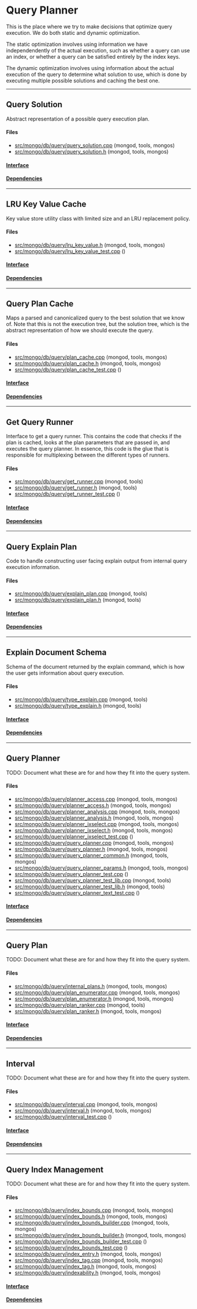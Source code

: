 # Query Planner
This is the place where we try to make decisions that optimize query execution.  We do both static and dynamic optimization.

The static optimization involves using information we have independendently of the actual execution, such as whether a query can use an index, or whether a query can be satisfied entirely by the index keys.

The dynamic optimization involves using information about the actual execution of the query to determine what solution to use, which is done by executing multiple possible solutions and caching the best one.


-------------

## Query Solution
Abstract representation of a possible query execution plan.

#### Files
- [src/mongo/db/query/query\_solution.cpp](https://github.com/mongodb/mongo/tree/r2.6.0/src/mongo/db/query/query_solution.cpp)   (mongod, tools, mongos)
- [src/mongo/db/query/query\_solution.h](https://github.com/mongodb/mongo/tree/r2.6.0/src/mongo/db/query/query_solution.h)   (mongod, tools, mongos)

#### [Interface](interface/0)

#### [Dependencies](dependencies/0)

-------------

## LRU Key Value Cache
Key value store utility class with limited size and an LRU replacement policy.

#### Files
- [src/mongo/db/query/lru\_key\_value.h](https://github.com/mongodb/mongo/tree/r2.6.0/src/mongo/db/query/lru_key_value.h)   (mongod, tools, mongos)
- [src/mongo/db/query/lru\_key\_value\_test.cpp](https://github.com/mongodb/mongo/tree/r2.6.0/src/mongo/db/query/lru_key_value_test.cpp)   ()

#### [Interface](interface/1)

#### [Dependencies](dependencies/1)

-------------

## Query Plan Cache
Maps a parsed and canonicalized query to the best solution that we know of.  Note that this is not the execution tree, but the solution tree, which is the abstract representation of how we should execute the query.

#### Files
- [src/mongo/db/query/plan\_cache.cpp](https://github.com/mongodb/mongo/tree/r2.6.0/src/mongo/db/query/plan_cache.cpp)   (mongod, tools, mongos)
- [src/mongo/db/query/plan\_cache.h](https://github.com/mongodb/mongo/tree/r2.6.0/src/mongo/db/query/plan_cache.h)   (mongod, tools, mongos)
- [src/mongo/db/query/plan\_cache\_test.cpp](https://github.com/mongodb/mongo/tree/r2.6.0/src/mongo/db/query/plan_cache_test.cpp)   ()

#### [Interface](interface/2)

#### [Dependencies](dependencies/2)

-------------

## Get Query Runner
Interface to get a query runner.  This contains the code that checks if the plan is cached, looks at the plan parameters that are passed in, and executes the query planner.  In essence, this code is the glue that is responsible for multiplexing between the different types of runners.

#### Files
- [src/mongo/db/query/get\_runner.cpp](https://github.com/mongodb/mongo/tree/r2.6.0/src/mongo/db/query/get_runner.cpp)   (mongod, tools)
- [src/mongo/db/query/get\_runner.h](https://github.com/mongodb/mongo/tree/r2.6.0/src/mongo/db/query/get_runner.h)   (mongod, tools)
- [src/mongo/db/query/get\_runner\_test.cpp](https://github.com/mongodb/mongo/tree/r2.6.0/src/mongo/db/query/get_runner_test.cpp)   ()

#### [Interface](interface/3)

#### [Dependencies](dependencies/3)

-------------

## Query Explain Plan
Code to handle constructing user facing explain output from internal query execution information.

#### Files
- [src/mongo/db/query/explain\_plan.cpp](https://github.com/mongodb/mongo/tree/r2.6.0/src/mongo/db/query/explain_plan.cpp)   (mongod, tools)
- [src/mongo/db/query/explain\_plan.h](https://github.com/mongodb/mongo/tree/r2.6.0/src/mongo/db/query/explain_plan.h)   (mongod, tools)

#### [Interface](interface/4)

#### [Dependencies](dependencies/4)

-------------

## Explain Document Schema
Schema of the document returned by the explain command, which is how the user gets information about query execution.

#### Files
- [src/mongo/db/query/type\_explain.cpp](https://github.com/mongodb/mongo/tree/r2.6.0/src/mongo/db/query/type_explain.cpp)   (mongod, tools)
- [src/mongo/db/query/type\_explain.h](https://github.com/mongodb/mongo/tree/r2.6.0/src/mongo/db/query/type_explain.h)   (mongod, tools)

#### [Interface](interface/5)

#### [Dependencies](dependencies/5)

-------------

## Query Planner
TODO: Document what these are for and how they fit into the query system.

#### Files
- [src/mongo/db/query/planner\_access.cpp](https://github.com/mongodb/mongo/tree/r2.6.0/src/mongo/db/query/planner_access.cpp)   (mongod, tools, mongos)
- [src/mongo/db/query/planner\_access.h](https://github.com/mongodb/mongo/tree/r2.6.0/src/mongo/db/query/planner_access.h)   (mongod, tools, mongos)
- [src/mongo/db/query/planner\_analysis.cpp](https://github.com/mongodb/mongo/tree/r2.6.0/src/mongo/db/query/planner_analysis.cpp)   (mongod, tools, mongos)
- [src/mongo/db/query/planner\_analysis.h](https://github.com/mongodb/mongo/tree/r2.6.0/src/mongo/db/query/planner_analysis.h)   (mongod, tools, mongos)
- [src/mongo/db/query/planner\_ixselect.cpp](https://github.com/mongodb/mongo/tree/r2.6.0/src/mongo/db/query/planner_ixselect.cpp)   (mongod, tools, mongos)
- [src/mongo/db/query/planner\_ixselect.h](https://github.com/mongodb/mongo/tree/r2.6.0/src/mongo/db/query/planner_ixselect.h)   (mongod, tools, mongos)
- [src/mongo/db/query/planner\_ixselect\_test.cpp](https://github.com/mongodb/mongo/tree/r2.6.0/src/mongo/db/query/planner_ixselect_test.cpp)   ()
- [src/mongo/db/query/query\_planner.cpp](https://github.com/mongodb/mongo/tree/r2.6.0/src/mongo/db/query/query_planner.cpp)   (mongod, tools, mongos)
- [src/mongo/db/query/query\_planner.h](https://github.com/mongodb/mongo/tree/r2.6.0/src/mongo/db/query/query_planner.h)   (mongod, tools, mongos)
- [src/mongo/db/query/query\_planner\_common.h](https://github.com/mongodb/mongo/tree/r2.6.0/src/mongo/db/query/query_planner_common.h)   (mongod, tools, mongos)
- [src/mongo/db/query/query\_planner\_params.h](https://github.com/mongodb/mongo/tree/r2.6.0/src/mongo/db/query/query_planner_params.h)   (mongod, tools, mongos)
- [src/mongo/db/query/query\_planner\_test.cpp](https://github.com/mongodb/mongo/tree/r2.6.0/src/mongo/db/query/query_planner_test.cpp)   ()
- [src/mongo/db/query/query\_planner\_test\_lib.cpp](https://github.com/mongodb/mongo/tree/r2.6.0/src/mongo/db/query/query_planner_test_lib.cpp)   (mongod, tools)
- [src/mongo/db/query/query\_planner\_test\_lib.h](https://github.com/mongodb/mongo/tree/r2.6.0/src/mongo/db/query/query_planner_test_lib.h)   (mongod, tools)
- [src/mongo/db/query/query\_planner\_text\_test.cpp](https://github.com/mongodb/mongo/tree/r2.6.0/src/mongo/db/query/query_planner_text_test.cpp)   ()

#### [Interface](interface/6)

#### [Dependencies](dependencies/6)

-------------

## Query Plan
TODO: Document what these are for and how they fit into the query system.

#### Files
- [src/mongo/db/query/internal\_plans.h](https://github.com/mongodb/mongo/tree/r2.6.0/src/mongo/db/query/internal_plans.h)   (mongod, tools, mongos)
- [src/mongo/db/query/plan\_enumerator.cpp](https://github.com/mongodb/mongo/tree/r2.6.0/src/mongo/db/query/plan_enumerator.cpp)   (mongod, tools, mongos)
- [src/mongo/db/query/plan\_enumerator.h](https://github.com/mongodb/mongo/tree/r2.6.0/src/mongo/db/query/plan_enumerator.h)   (mongod, tools, mongos)
- [src/mongo/db/query/plan\_ranker.cpp](https://github.com/mongodb/mongo/tree/r2.6.0/src/mongo/db/query/plan_ranker.cpp)   (mongod, tools)
- [src/mongo/db/query/plan\_ranker.h](https://github.com/mongodb/mongo/tree/r2.6.0/src/mongo/db/query/plan_ranker.h)   (mongod, tools, mongos)

#### [Interface](interface/7)

#### [Dependencies](dependencies/7)

-------------

## Interval
TODO: Document what these are for and how they fit into the query system.

#### Files
- [src/mongo/db/query/interval.cpp](https://github.com/mongodb/mongo/tree/r2.6.0/src/mongo/db/query/interval.cpp)   (mongod, tools, mongos)
- [src/mongo/db/query/interval.h](https://github.com/mongodb/mongo/tree/r2.6.0/src/mongo/db/query/interval.h)   (mongod, tools, mongos)
- [src/mongo/db/query/interval\_test.cpp](https://github.com/mongodb/mongo/tree/r2.6.0/src/mongo/db/query/interval_test.cpp)   ()

#### [Interface](interface/8)

#### [Dependencies](dependencies/8)

-------------

## Query Index Management
TODO: Document what these are for and how they fit into the query system.

#### Files
- [src/mongo/db/query/index\_bounds.cpp](https://github.com/mongodb/mongo/tree/r2.6.0/src/mongo/db/query/index_bounds.cpp)   (mongod, tools, mongos)
- [src/mongo/db/query/index\_bounds.h](https://github.com/mongodb/mongo/tree/r2.6.0/src/mongo/db/query/index_bounds.h)   (mongod, tools, mongos)
- [src/mongo/db/query/index\_bounds\_builder.cpp](https://github.com/mongodb/mongo/tree/r2.6.0/src/mongo/db/query/index_bounds_builder.cpp)   (mongod, tools, mongos)
- [src/mongo/db/query/index\_bounds\_builder.h](https://github.com/mongodb/mongo/tree/r2.6.0/src/mongo/db/query/index_bounds_builder.h)   (mongod, tools, mongos)
- [src/mongo/db/query/index\_bounds\_builder\_test.cpp](https://github.com/mongodb/mongo/tree/r2.6.0/src/mongo/db/query/index_bounds_builder_test.cpp)   ()
- [src/mongo/db/query/index\_bounds\_test.cpp](https://github.com/mongodb/mongo/tree/r2.6.0/src/mongo/db/query/index_bounds_test.cpp)   ()
- [src/mongo/db/query/index\_entry.h](https://github.com/mongodb/mongo/tree/r2.6.0/src/mongo/db/query/index_entry.h)   (mongod, tools, mongos)
- [src/mongo/db/query/index\_tag.cpp](https://github.com/mongodb/mongo/tree/r2.6.0/src/mongo/db/query/index_tag.cpp)   (mongod, tools, mongos)
- [src/mongo/db/query/index\_tag.h](https://github.com/mongodb/mongo/tree/r2.6.0/src/mongo/db/query/index_tag.h)   (mongod, tools, mongos)
- [src/mongo/db/query/indexability.h](https://github.com/mongodb/mongo/tree/r2.6.0/src/mongo/db/query/indexability.h)   (mongod, tools, mongos)

#### [Interface](interface/9)

#### [Dependencies](dependencies/9)
